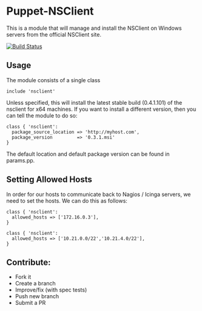 Puppet-NSClient
============================

This is a module that will manage and install the NSClient on Windows servers from the official NSClient site.

[![Build Status](https://travis-ci.org/opentable/puppet-nsclient.png?branch=master)](https://travis-ci.org/opentable/puppet-nsclient)

Usage
--
The module consists of a single class

```puppet  
include 'nsclient'
```

Unless specified, this will install the latest stable build (0.4.1.101) of the nsclient for x64 machines. If you want to install a different version, then you can tell the module to do so:

```puppet
class { 'nsclient':
  package_source_location => 'http://myhost.com',
  package_version         => '0.3.1.msi'
}
```

The default location and default package version can be found in params.pp. 

Setting Allowed Hosts
--

In order for our hosts to communicate back to Nagios / Icinga servers, we need to set the hosts. We can do this as follows:

```puppet
class { 'nsclient':
  allowed_hosts => ['172.16.0.3'],
}
```

```puppet
class { 'nsclient':
  allowed_hosts => ['10.21.0.0/22','10.21.4.0/22'],
}
```

Contribute:
--

* Fork it
* Create a branch
* Improve/fix (with spec tests)
* Push new branch
* Submit a PR
